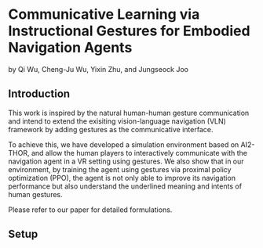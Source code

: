 # Communicative Learning via Instructional Gestures for Embodied Navigation Agents
by Qi Wu, Cheng-Ju Wu, Yixin Zhu, and Jungseock Joo

## Introduction
This work is inspired by the natural human-human gesture communication and intend to extend the exisiting vision-language navigation (VLN) framework by adding gestures as the communicative interface.

To achieve this, we have developed a simulation environment based on AI2-THOR, and allow the human players to interactively communicate with the navigation agent in a VR setting using gestures. We also show that in our environment, by training the agent using gestures via proximal policy optimization (PPO), the agent is not only able to improve its navigation performance but also understand the underlined meaning and intents of human gestures.

Please refer to our paper for detailed formulations.

## Setup

